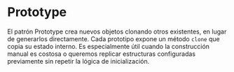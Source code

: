 # Prototype

El patrón Prototype crea nuevos objetos clonando otros existentes, en lugar de generarlos directamente.
Cada prototipo expone un método ``clone`` que copia su estado interno.
Es especialmente útil cuando la construcción manual es costosa o queremos replicar estructuras configuradas previamente sin repetir la lógica de inicialización.
